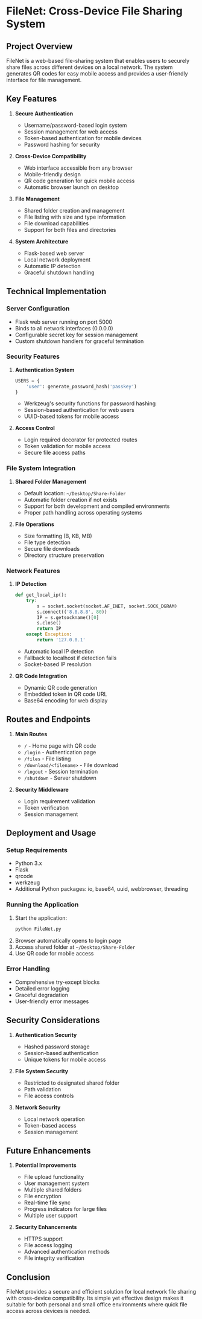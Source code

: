 # FileNet: Cross-Device File Sharing System
## Project Overview
FileNet is a web-based file-sharing system that enables users to securely share files across different devices on a local network. The system generates QR codes for easy mobile access and provides a user-friendly interface for file management.

## Key Features
1. **Secure Authentication**
   - Username/password-based login system
   - Session management for web access
   - Token-based authentication for mobile devices
   - Password hashing for security

2. **Cross-Device Compatibility**
   - Web interface accessible from any browser
   - Mobile-friendly design
   - QR code generation for quick mobile access
   - Automatic browser launch on desktop

3. **File Management**
   - Shared folder creation and management
   - File listing with size and type information
   - File download capabilities
   - Support for both files and directories

4. **System Architecture**
   - Flask-based web server
   - Local network deployment
   - Automatic IP detection
   - Graceful shutdown handling

## Technical Implementation

### Server Configuration
- Flask web server running on port 5000
- Binds to all network interfaces (0.0.0.0)
- Configurable secret key for session management
- Custom shutdown handlers for graceful termination

### Security Features
1. **Authentication System**
   ```python
   USERS = {
       'user': generate_password_hash('passkey')
   }
   ```
   - Werkzeug's security functions for password hashing
   - Session-based authentication for web users
   - UUID-based tokens for mobile access

2. **Access Control**
   - Login required decorator for protected routes
   - Token validation for mobile access
   - Secure file access paths

### File System Integration
1. **Shared Folder Management**
   - Default location: `~/Desktop/Share-Folder`
   - Automatic folder creation if not exists
   - Support for both development and compiled environments
   - Proper path handling across operating systems

2. **File Operations**
   - Size formatting (B, KB, MB)
   - File type detection
   - Secure file downloads
   - Directory structure preservation

### Network Features
1. **IP Detection**
   ```python
   def get_local_ip():
       try:
           s = socket.socket(socket.AF_INET, socket.SOCK_DGRAM)
           s.connect(('8.8.8.8', 80))
           IP = s.getsockname()[0]
           s.close()
           return IP
       except Exception:
           return '127.0.0.1'
   ```
   - Automatic local IP detection
   - Fallback to localhost if detection fails
   - Socket-based IP resolution

2. **QR Code Integration**
   - Dynamic QR code generation
   - Embedded token in QR code URL
   - Base64 encoding for web display

## Routes and Endpoints

1. **Main Routes**
   - `/` - Home page with QR code
   - `/login` - Authentication page
   - `/files` - File listing
   - `/download/<filename>` - File download
   - `/logout` - Session termination
   - `/shutdown` - Server shutdown

2. **Security Middleware**
   - Login requirement validation
   - Token verification
   - Session management

## Deployment and Usage

### Setup Requirements
- Python 3.x
- Flask
- qrcode
- werkzeug
- Additional Python packages: io, base64, uuid, webbrowser, threading

### Running the Application
1. Start the application:
   ```bash
   python FileNet.py
   ```
2. Browser automatically opens to login page
3. Access shared folder at `~/Desktop/Share-Folder`
4. Use QR code for mobile access

### Error Handling
- Comprehensive try-except blocks
- Detailed error logging
- Graceful degradation
- User-friendly error messages

## Security Considerations

1. **Authentication Security**
   - Hashed password storage
   - Session-based authentication
   - Unique tokens for mobile access

2. **File System Security**
   - Restricted to designated shared folder
   - Path validation
   - File access controls

3. **Network Security**
   - Local network operation
   - Token-based access
   - Session management

## Future Enhancements
1. **Potential Improvements**
   - File upload functionality
   - User management system
   - Multiple shared folders
   - File encryption
   - Real-time file sync
   - Progress indicators for large files
   - Multiple user support

2. **Security Enhancements**
   - HTTPS support
   - File access logging
   - Advanced authentication methods
   - File integrity verification

## Conclusion
FileNet provides a secure and efficient solution for local network file sharing with cross-device compatibility. Its simple yet effective design makes it suitable for both personal and small office environments where quick file access across devices is needed.
